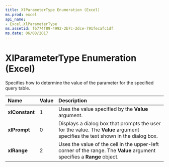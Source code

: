 ```yaml
---
title: XlParameterType Enumeration (Excel)
ms.prod: excel
api_name:
- Excel.XlParameterType
ms.assetid: f6774f89-4992-2b7c-2dce-791fecafc1df
ms.date: 06/08/2017
---
```



# XlParameterType Enumeration (Excel)

Specifies how to determine the value of the parameter for the specified query table.



|Name|Value|Description|
|:-----|:-----|:-----|
| **xlConstant**|1|Uses the value specified by the **Value** argument.|
| **xlPrompt**|0|Displays a dialog box that prompts the user for the value. The **Value** argument specifies the text shown in the dialog box.|
| **xlRange**|2|Uses the value of the cell in the upper-left corner of the range. The **Value** argument specifies a **Range** object.|

